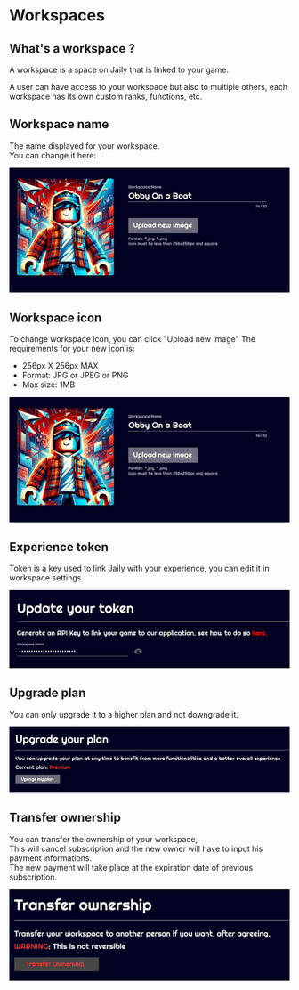 # Workspaces

## What's a workspace ?

A workspace is a space on Jaily that is linked to your game. 
 
A user can have access to your workspace but also to multiple others, each workspace has its own custom ranks, functions, etc.

## Workspace name

The name displayed for your workspace.  
You can change it here: 

![Change workspace name](img/change_icon.png)

## Workspace icon

To change workspace icon, you can click "Upload new image"
The requirements for your new icon is:  

- 256px X 256px MAX  
- Format: JPG or JPEG or PNG
- Max size: 1MB

![Change icon](img/change_icon.png)

## Experience token

Token is a key used to link Jaily with your experience, you can edit it in workspace settings

![Update token](img/update_token_part.png)

## Upgrade plan

You can only upgrade it to a higher plan and not downgrade it.

![Upgrade plan](img/upgrade_plan.png)

## Transfer ownership

You can transfer the ownership of your workspace,  
This will cancel subscription and the new owner will have to input his payment informations.  
The new payment will take place at the expiration date of previous subscription.

![Transfer ownership](img/transfer_owner.png)